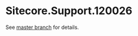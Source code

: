 # Sitecore.Support.120026

See [master branch](https://github.com/sitecoresupport/Sitecore.Support.120026) for details.